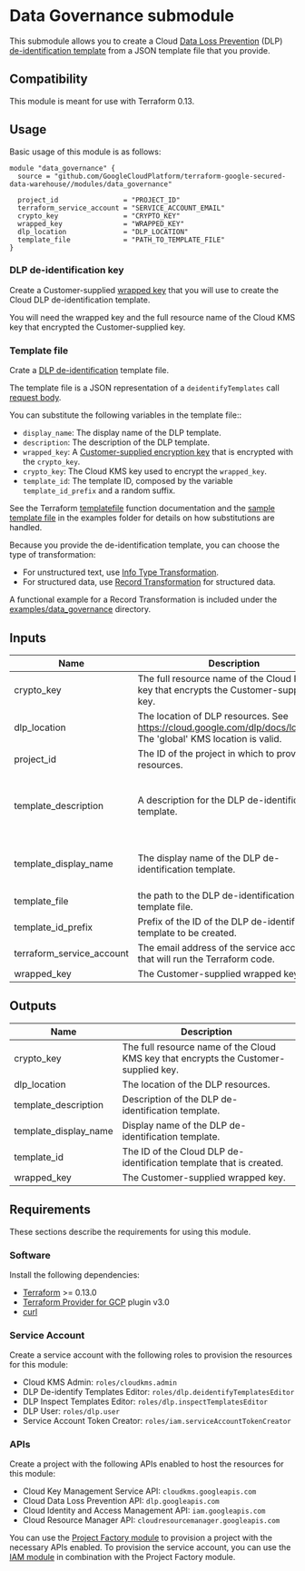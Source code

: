 # Data Governance submodule

This submodule allows you to create a Cloud [Data Loss Prevention](https://cloud.google.com/dlp/docs) (DLP) [de-identification template](https://cloud.google.com/dlp/docs/deidentify-sensitive-data) from a JSON template file that you provide.

## Compatibility

This module is meant for use with Terraform 0.13.

## Usage

Basic usage of this module is as follows:

```hcl
module "data_governance" {
  source = "github.com/GoogleCloudPlatform/terraform-google-secured-data-warehouse//modules/data_governance"

  project_id                = "PROJECT_ID"
  terraform_service_account = "SERVICE_ACCOUNT_EMAIL"
  crypto_key                = "CRYPTO_KEY"
  wrapped_key               = "WRAPPED_KEY"
  dlp_location              = "DLP_LOCATION"
  template_file             = "PATH_TO_TEMPLATE_FILE"
}
```

### DLP de-identification key

Create a Customer-supplied [wrapped key](https://cloud.google.com/dlp/docs/create-wrapped-key) that you will use to create the Cloud DLP de-identification template.

You will need the wrapped key and the full resource name of the Cloud KMS key that encrypted the Customer-supplied key.

### Template file

Crate a [DLP de-identification](https://cloud.google.com/dlp/docs/deidentify-sensitive-data) template file.

The template file is a JSON representation of a `deidentifyTemplates` call [request body](https://cloud.google.com/dlp/docs/reference/rest/v2/projects.deidentifyTemplates/create#request-body).

You can substitute the following variables in the template file::

- `display_name`: The display name of the DLP template.
- `description`: The description of the DLP template.
- `wrapped_key`: A [Customer-supplied encryption key](https://cloud.google.com/storage/docs/encryption/customer-supplied-keys) that is encrypted with the `crypto_key`.
- `crypto_key`: The Cloud KMS key used to encrypt the `wrapped_key`.
- `template_id`: The template ID, composed by the variable `template_id_prefix` and a random suffix.

See the Terraform [templatefile](https://www.terraform.io/docs/language/functions/templatefile.html) function documentation and
the [sample template file](../../examples/data_governance/deidentification.tmpl) in the examples folder for details on how substitutions are handled.

Because you provide the de-identification template, you can choose the type of transformation:

- For unstructured text, use [Info Type Transformation](https://cloud.google.com/dlp/docs/reference/rest/v2/projects.deidentifyTemplates#DeidentifyTemplate.InfoTypeTransformations).
- For structured data, use [Record Transformation](https://cloud.google.com/dlp/docs/reference/rest/v2/projects.deidentifyTemplates#DeidentifyTemplate.RecordTransformations) for structured data.

A functional example for a Record Transformation is included under the
[examples/data_governance](./examples/data_governance/) directory.

<!-- BEGINNING OF PRE-COMMIT-TERRAFORM DOCS HOOK -->
## Inputs

| Name | Description | Type | Default | Required |
|------|-------------|------|---------|:--------:|
| crypto\_key | The full resource name of the Cloud KMS key that encrypts the Customer-supplied key. | `string` | n/a | yes |
| dlp\_location | The location of DLP resources. See https://cloud.google.com/dlp/docs/locations. The 'global' KMS location is valid. | `string` | n/a | yes |
| project\_id | The ID of the project in which to provision resources. | `string` | n/a | yes |
| template\_description | A description for the DLP de-identification template. | `string` | `"De-identifies sensitive content defined in the template with a KMS wrapped CMEK."` | no |
| template\_display\_name | The display name of the DLP de-identification template. | `string` | `"De-identification template using a KMS wrapped CMEK"` | no |
| template\_file | the path to the DLP de-identification template file. | `string` | n/a | yes |
| template\_id\_prefix | Prefix of the ID of the DLP de-identification template to be created. | `string` | `""` | no |
| terraform\_service\_account | The email address of the service account that will run the Terraform code. | `string` | n/a | yes |
| wrapped\_key | The Customer-supplied wrapped key. | `string` | n/a | yes |

## Outputs

| Name | Description |
|------|-------------|
| crypto\_key | The full resource name of the Cloud KMS key that encrypts the Customer-supplied key. |
| dlp\_location | The location of the DLP resources. |
| template\_description | Description of the DLP de-identification template. |
| template\_display\_name | Display name of the DLP de-identification template. |
| template\_id | The ID of the Cloud DLP de-identification template that is created. |
| wrapped\_key | The Customer-supplied wrapped key. |

<!-- END OF PRE-COMMIT-TERRAFORM DOCS HOOK -->

## Requirements

These sections describe the requirements for using this module.

### Software

Install the following dependencies:

- [Terraform](https://www.terraform.io/downloads.html) >= 0.13.0
- [Terraform Provider for GCP](https://github.com/terraform-providers/terraform-provider-google) plugin v3.0
- [curl](https://curl.haxx.se/)

### Service Account

Create a service account with the following roles to provision the resources for this module:

- Cloud KMS Admin: `roles/cloudkms.admin`
- DLP De-identify Templates Editor: `roles/dlp.deidentifyTemplatesEditor`
- DLP Inspect Templates Editor: `roles/dlp.inspectTemplatesEditor`
- DLP User: `roles/dlp.user`
- Service Account Token Creator: `roles/iam.serviceAccountTokenCreator`

### APIs

Create a project with the following APIs enabled to host the resources for this module:

- Cloud Key Management Service API: `cloudkms.googleapis.com`
- Cloud Data Loss Prevention API: `dlp.googleapis.com`
- Cloud Identity and Access Management API: `iam.googleapis.com`
- Cloud Resource Manager API: `cloudresourcemanager.googleapis.com`

You can use the [Project Factory module](https://github.com/terraform-google-modules/terraform-google-project-factory) to provision a project with the necessary APIs enabled.
To provision the service account, you can use the [IAM module](https://github.com/terraform-google-modules/terraform-google-iam) in combination with the Project Factory module.
